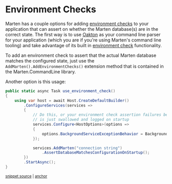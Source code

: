 # Environment Checks

Marten has a couple options for adding [environment checks](https://jeremydmiller.com/2019/10/01/environment-checks-and-better-command-line-abilities-for-your-net-core-application/) to your application that can assert on whether the Marten database(s)
are in the correct state. The first way is to use [Oakton](https://jasperfx.github.io/oakton) as your command line parser for your application (which you are if you're using Marten's command line tooling) and take advantage
of its built in [environment check](https://jasperfx.github.io/oakton/documentation/hostbuilder/environment/) functionality.

To add an environment check to assert that the actual Marten database matches the configured state, just use the `AddMarten().AddEnvironmentChecks()` extension method that is contained in the Marten.CommandLine library.

Another option is this usage:

<!-- snippet: sample_use_environment_check_in_hosted_service -->
<a id='snippet-sample_use_environment_check_in_hosted_service'></a>
```cs
public static async Task use_environment_check()
{
    using var host = await Host.CreateDefaultBuilder()
        .ConfigureServices(services =>
        {
            // Do this, or your environment check assertion failures below
            // is just swallowed and logged on startup
            services.Configure<HostOptions>(options =>
            {
                options.BackgroundServiceExceptionBehavior = BackgroundServiceExceptionBehavior.StopHost;
            });

            services.AddMarten("connection string")
                .AssertDatabaseMatchesConfigurationOnStartup();
        })
        .StartAsync();
}
```
<sup><a href='https://github.com/JasperFx/marten/blob/master/src/CoreTests/Examples/EnvironmentChecks.cs#L10-L30' title='Snippet source file'>snippet source</a> | <a href='#snippet-sample_use_environment_check_in_hosted_service' title='Start of snippet'>anchor</a></sup>
<!-- endSnippet -->